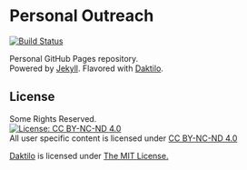 Personal Outreach
=================

[![Build Status](https://travis-ci.com/pawanmsr/pawanmsr.github.io.svg?branch=main)](https://travis-ci.com/pawanmsr/pawanmsr.github.io)

Personal GitHub Pages repository.  
Powered by [Jekyll](https://github.com/jekyll/jekyll). Flavored with [Daktilo](https://github.com/kronik3r/daktilo).

License
-------

Some Rights Reserved.  
[![License: CC BY-NC-ND 4.0](https://img.shields.io/badge/License-CC%20BY--NC--ND%204.0-lightgrey.svg)](https://creativecommons.org/licenses/by-nc-nd/4.0/)  
All user specific content is licensed under [CC BY-NC-ND 4.0](https://creativecommons.org/licenses/by-nc-nd/4.0/)

[Daktilo](https://github.com/kronik3r/daktilo) is licensed under [The MIT License.](https://opensource.org/licenses/MIT)

